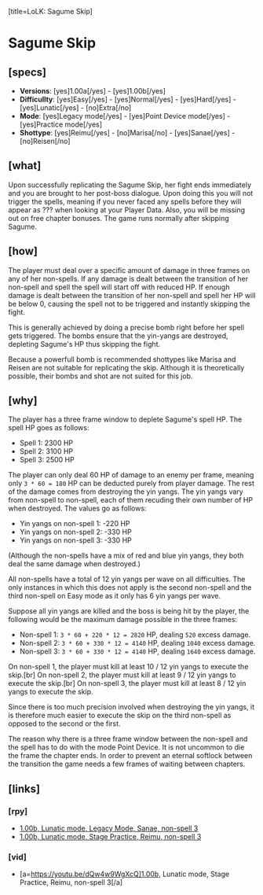 [title=LoLK: Sagume Skip]
# Sagume Skip

## [specs]

* **Versions**: [yes]1.00a[/yes] - [yes]1.00b[/yes]
* **Difficullty**: [yes]Easy[/yes] - [yes]Normal[/yes] - [yes]Hard[/yes] - [yes]Lunatic[/yes] - [no]Extra[/no]
* **Mode**: [yes]Legacy mode[/yes] - [yes]Point Device mode[/yes] - [yes]Practice mode[/yes]
* **Shottype**: [yes]Reimu[/yes] - [no]Marisa[/no] - [yes]Sanae[/yes] - [no]Reisen[/no]

## [what]

Upon successfully replicating the Sagume Skip, her fight ends immediately and you are brought to her post-boss dialogue. Upon doing this you will not trigger the spells, meaning if you never faced any spells before they will appear as ??? when looking at your Player Data. Also, you will be missing out on free chapter bonuses. The game runs normally after skipping Sagume.
## [how]

The player must deal over a specific amount of damage in three frames on any of her non-spells. If any damage is dealt between the transition of her non-spell and spell the spell will start off with reduced HP. If enough damage is dealt between the transition of her non-spell and spell her HP will be below 0, causing the spell not to be triggered and instantly skipping the fight.

This is generally achieved by doing a precise bomb right before her spell gets triggered. The bombs ensure that the yin-yangs are destroyed, depleting Sagume's HP thus skipping the fight.

Because a powerfull bomb is recommended shottypes like Marisa and Reisen are not suitable for replicating the skip. Although it is theoretically possible, their bombs and shot are not suited for this job.

## [why]

The player has a three frame window to deplete Sagume's spell HP. The spell HP goes as follows:
* Spell 1: 2300 HP
* Spell 2: 3100 HP
* Spell 3: 2500 HP

The player can only deal 60 HP of damage to an enemy per frame, meaning only `3 * 60 = 180` HP can be deducted purely from player damage.
The rest of the damage comes from destroying the yin yangs. The yin yangs vary from non-spell to non-spell, each of them recuding their own number of HP when destroyed. The values go as follows:

* Yin yangs on non-spell 1: -220 HP
* Yin yangs on non-spell 2: -330 HP
* Yin yangs on non-spell 3: -330 HP

(Although the non-spells have a mix of red and blue yin yangs, they both deal the same damage when destroyed.)

All non-spells have a total of 12 yin yangs per wave on all difficulties. The only instances in which this does not apply is the second non-spell and the third non-spell on Easy mode as it only has 6 yin yangs per wave.

Suppose all yin yangs are killed and the boss is being hit by the player, the following would be the maximum damage possible in the three frames:
* Non-spell 1: `3 * 60 + 220 * 12 = 2820` HP, dealing `520` excess damage.
* Non-spell 2: `3 * 60 + 330 * 12 = 4140` HP, dealing `1040` excess damage.
* Non-spell 3: `3 * 60 + 330 * 12 = 4140` HP, dealing `1640` excess damage.

On non-spell 1, the player must kill at least 10 / 12 yin yangs to execute the skip.[br]
On non-spell 2, the player must kill at least 9 / 12 yin yangs to execute the skip.[br]
On non-spell 3, the player must kill at least 8 / 12 yin yangs to execute the skip.

Since there is too much precision involved when destroying the yin yangs, it is therefore much easier to execute the skip on the third non-spell as opposed to the second or the first. 

The reason why there is a three frame window between the non-spell and the spell has to do with the mode Point Device. It is not uncommon to die the frame the chapter ends. In order to prevent an eternal softlock between the transition the game needs a few frames of waiting between chapters. 

## [links]

### [rpy]

* [1.00b, Lunatic mode, Legacy Mode, Sanae, non-spell 3](https://youtu.be/PF95ElKLTgQ)
* [1.00b, Lunatic mode, Stage Practice, Reimu, non-spell 3](https://youtu.be/7DVydNPMabY)
### [vid]

* [a=https://youtu.be/dQw4w9WgXcQ]1.00b, Lunatic mode, Stage Practice, Reimu, non-spell 3[/a]
